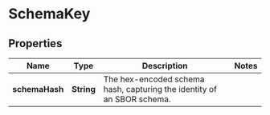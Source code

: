 

# SchemaKey


## Properties

| Name | Type | Description | Notes |
|------------ | ------------- | ------------- | -------------|
|**schemaHash** | **String** | The hex-encoded schema hash, capturing the identity of an SBOR schema. |  |



